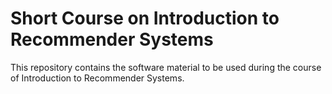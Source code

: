 # Short Course on Introduction to Recommender Systems
This repository contains the software material to be used during the course of Introduction to Recommender Systems.
